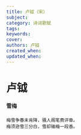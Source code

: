 ```yaml
---
title: 卢钺（宋）
subject: 
category: 诗词歌赋
tags: 
keywords: 
cover: 
authors: 卢钺
created_when: 
updated_when: 
---
```


# 卢钺

#### 雪梅

```
梅雪争春未肯降，骚人阁笔费评章。
梅须逊雪三分白，雪却输梅一段香。
```
